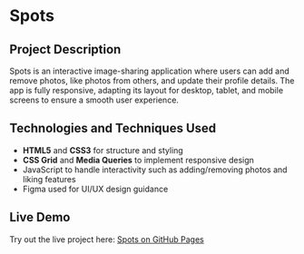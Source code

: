 # Spots

## Project Description  
Spots is an interactive image-sharing application where users can add and remove photos, like photos from others, and update their profile details. The app is fully responsive, adapting its layout for desktop, tablet, and mobile screens to ensure a smooth user experience.

## Technologies and Techniques Used  
- **HTML5** and **CSS3** for structure and styling  
- **CSS Grid** and **Media Queries** to implement responsive design  
- JavaScript to handle interactivity such as adding/removing photos and liking features  
- Figma used for UI/UX design guidance  

## Live Demo  
Try out the live project here: [Spots on GitHub Pages](https://wainikainen.github.io/se_project_spots/)
